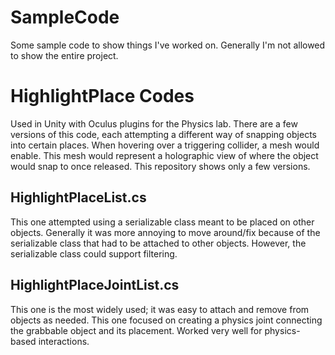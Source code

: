 # SampleCode
Some sample code to show things I've worked on. Generally I'm not allowed to show the entire project.


# HighlightPlace Codes
Used in Unity with Oculus plugins for the Physics lab.
There are a few versions of this code, each attempting a different way of snapping objects into certain places. When hovering over a triggering collider, a mesh would enable. This mesh would represent a holographic view of where the object would snap to once released.
This repository shows only a few versions.

## HighlightPlaceList.cs
This one attempted using a serializable class meant to be placed on other objects. Generally it was more annoying to move around/fix because of the serializable class that had to be attached to other objects. However, the serializable class could support filtering.

## HighlightPlaceJointList.cs
This one is the most widely used; it was easy to attach and remove from objects as needed. This one focused on creating a physics joint connecting the grabbable object and its placement. Worked very well for physics-based interactions.
